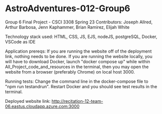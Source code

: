 # AstroAdventures-012-Group6
Group 6 Final Project - CSCI 3308 Spring 23
Contributors: Joseph Allred, Arthur Barbosa, Jenn Kaphammer, Brian Ramirez, Elijah White

Technology stack used: HTML, CSS, JS, EJS, nodeJS, postgreSQL, Docker, VSCode as IDE

Application prereqs: If you are running the website off of the deployment link, nothing needs to be done. If you are running the website locally, you will have to download Docker, launch "docker compose up" while within All_Project_code_and_resources in the terminal, then you may open the website from a browser (preferably Chrome) on local host 3000.

Running tests: Change the command line in the docker-compose file to "npm run testandrun". Restart Docker and you should see test results in the terminal.

Deployed website link: http://recitation-12-team-06.eastus.cloudapp.azure.com:3000


